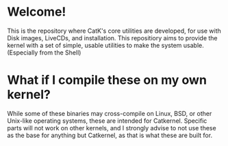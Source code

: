 # Welcome!
This is the repository where CatK's core utilities are developed, for use with Disk images, LiveCDs, and installation. This repositiory aims to provide the kernel with a set of simple, usable utilities to make the system usable. (Especially from the Shell)

# What if I compile these on my own kernel?
While some of these binaries may cross-compile on Linux, BSD, or other Unix-like operating systems, these are intended for Catkernel. Specific parts will not work on other kernels, and I strongly advise to not use these as the base for anything but Catkernel, as that is what these are built for.
